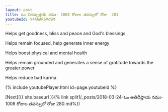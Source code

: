 ```yaml
---
layout: post
title: ఓం విసమ్పత్తయే నమః- 1008 రోజుల తపస్సులో రోజు  281
youtubeId: V4AhAR6Vc9M
---
```

 
 
Helps get goodness, bliss and peace and God's blessings
 
Helps remain focused, help generate inner energy 
 
Helps boost physical and mental health 
 
Helps remain grounded and generates a sense of gratitude towards the greater power 
 
Helps reduce bad karma
 
 
 
 


{% include youtubePlayer.html id=page.youtubeId %}
 
[Next]({{ site.baseurl }}{% link  split1/_posts/2018-03-24-ఓం అతిదీప్తాయ నమః- 1008 రోజుల తపస్సులో రోజు  280.md%})
 
